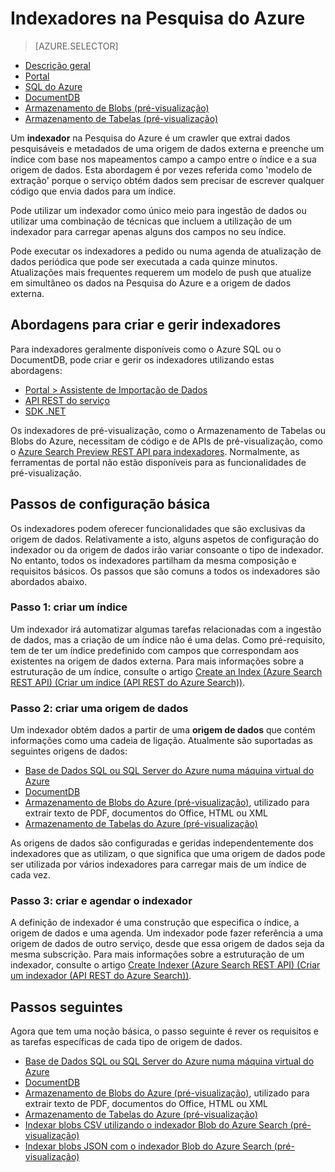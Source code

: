 <properties
    pageTitle="Indexadores na Pesquisa do Azure | Microsoft Azure | Serviço de pesquisa em nuvem alojado"
    description="Pesquise a base de dados SQL do Azure, o DocumentDB ou o armazenamento do Azure para extrair dados pesquisáveis e preencher um índice de Pesquisa do Azure."
    services="search"
    documentationCenter=""
    authors="HeidiSteen"
    manager="paulettm"
    editor=""
    tags="azure-portal"/>

<tags
    ms.service="search"
    ms.devlang="na"
    ms.workload="search"
    ms.topic="get-started-article"
    ms.tgt_pltfrm="na"
    ms.date="08/08/2016"
    ms.author="heidist"/>

# Indexadores na Pesquisa do Azure
> [AZURE.SELECTOR]
- [Descrição geral](search-indexer-overview.md)
- [Portal](search-import-data-portal.md)
- [SQL do Azure](search-howto-connecting-azure-sql-database-to-azure-search-using-indexers-2015-02-28.md)
- [DocumentDB](../documentdb/documentdb-search-indexer.md)
- [Armazenamento de Blobs (pré-visualização)](search-howto-indexing-azure-blob-storage.md)
- [Armazenamento de Tabelas (pré-visualização)](search-howto-indexing-azure-tables.md)

Um **indexador** na Pesquisa do Azure é um crawler que extrai dados pesquisáveis e metadados de uma origem de dados externa e preenche um índice com base nos mapeamentos campo a campo entre o índice e a sua origem de dados. Esta abordagem é por vezes referida como 'modelo de extração' porque o serviço obtém dados sem precisar de escrever qualquer código que envia dados para um índice.

Pode utilizar um indexador como único meio para ingestão de dados ou utilizar uma combinação de técnicas que incluem a utilização de um indexador para carregar apenas alguns dos campos no seu índice.

Pode executar os indexadores a pedido ou numa agenda de atualização de dados periódica que pode ser executada a cada quinze minutos. Atualizações mais frequentes requerem um modelo de push que atualize em simultâneo os dados na Pesquisa do Azure e a origem de dados externa.

## Abordagens para criar e gerir indexadores

Para indexadores geralmente disponíveis como o Azure SQL ou o DocumentDB, pode criar e gerir os indexadores utilizando estas abordagens:

- [Portal > Assistente de Importação de Dados ](search-get-started-portal.md)
- [API REST do serviço](https://msdn.microsoft.com/library/azure/dn946891.aspx)
- [SDK .NET](https://msdn.microsoft.com/library/azure/microsoft.azure.search.iindexersoperations.aspx)

Os indexadores de pré-visualização, como o Armazenamento de Tabelas ou Blobs do Azure, necessitam de código e de APIs de pré-visualização, como o [Azure Search Preview REST API para indexadores](search-api-indexers-2015-02-28-preview.md). Normalmente, as ferramentas de portal não estão disponíveis para as funcionalidades de pré-visualização.

## Passos de configuração básica

Os indexadores podem oferecer funcionalidades que são exclusivas da origem de dados. Relativamente a isto, alguns aspetos de configuração do indexador ou da origem de dados irão variar consoante o tipo de indexador. No entanto, todos os indexadores partilham da mesma composição e requisitos básicos. Os passos que são comuns a todos os indexadores são abordados abaixo.

### Passo 1: criar um índice

Um indexador irá automatizar algumas tarefas relacionadas com a ingestão de dados, mas a criação de um índice não é uma delas. Como pré-requisito, tem de ter um índice predefinido com campos que correspondam aos existentes na origem de dados externa. Para mais informações sobre a estruturação de um índice, consulte o artigo [Create an Index (Azure Search REST API) (Criar um índice (API REST do Azure Search))](https://msdn.microsoft.com/library/azure/dn798941.aspx).

### Passo 2: criar uma origem de dados

Um indexador obtém dados a partir de uma **origem de dados** que contém informações como uma cadeia de ligação. Atualmente são suportadas as seguintes origens de dados:

- [Base de Dados SQL ou SQL Server do Azure numa máquina virtual do Azure](search-howto-connecting-azure-sql-database-to-azure-search-using-indexers-2015-02-28.md)
- [DocumentDB](../documentdb/documentdb-search-indexer.md)
- [Armazenamento de Blobs do Azure (pré-visualização)](search-howto-indexing-azure-blob-storage.md), utilizado para extrair texto de PDF, documentos do Office, HTML ou XML
- [Armazenamento de Tabelas do Azure (pré-visualização)](search-howto-indexing-azure-tables.md)

As origens de dados são configuradas e geridas independentemente dos indexadores que as utilizam, o que significa que uma origem de dados pode ser utilizada por vários indexadores para carregar mais de um índice de cada vez. 

### Passo 3: criar e agendar o indexador

A definição de indexador é uma construção que especifica o índice, a origem de dados e uma agenda. Um indexador pode fazer referência a uma origem de dados de outro serviço, desde que essa origem de dados seja da mesma subscrição. Para mais informações sobre a estruturação de um indexador, consulte o artigo [Create Indexer (Azure Search REST API) (Criar um indexador (API REST do Azure Search))](https://msdn.microsoft.com/library/azure/dn946899.aspx).

## Passos seguintes

Agora que tem uma noção básica, o passo seguinte é rever os requisitos e as tarefas específicas de cada tipo de origem de dados.

- [Base de Dados SQL ou SQL Server do Azure numa máquina virtual do Azure](search-howto-connecting-azure-sql-database-to-azure-search-using-indexers-2015-02-28.md)
- [DocumentDB](../documentdb/documentdb-search-indexer.md)
- [Armazenamento de Blobs do Azure (pré-visualização)](search-howto-indexing-azure-blob-storage.md), utilizado para extrair texto de PDF, documentos do Office, HTML ou XML
- [Armazenamento de Tabelas do Azure (pré-visualização)](search-howto-indexing-azure-tables.md)
- [Indexar blobs CSV utilizando o indexador Blob do Azure Search (pré-visualização)](search-howto-index-csv-blobs.md)
- [Indexar blobs JSON com o indexador Blob do Azure Search (pré-visualização)](search-howto-index-json-blobs.md)




<!--HONumber=ago16_HO4-->


